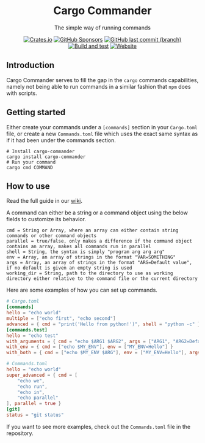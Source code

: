 <div align="center">

# Cargo Commander

The simple way of running commands

[![Crates.io](https://img.shields.io/crates/v/cargo-commander)](https://crates.io/crates/cargo-commander)
[![GitHub Sponsors](https://img.shields.io/github/sponsors/seranth)](https://www.patreon.com/seranth)
[![GitHub last commit (branch)](https://img.shields.io/github/last-commit/seranth/cargo-commander/main)](https://github.com/seranth/cargo-commander/commit/main)
[![Build and test](https://github.com/seranth/cargo-commander/actions/workflows/build.yml/badge.svg)](https://github.com/seranth/cargo-commander/actions/workflows/build.yml)
[![Website](https://img.shields.io/website?down_message=offline&up_message=online&url=https%3A%2F%2Fseranth.github.io%2Fcargo-commander%2F)](https://seranth.github.io/cargo-commander/)
</div>

## Introduction

Cargo Commander serves to fill the gap in the `cargo` commands capabilities, namely not being able to run commands in a
similar fashion that `npm` does with scripts.

## Getting started

Either create your commands under a `[commands]` section in your `Cargo.toml` file, or create a new
`Commands.toml` file which uses the exact same syntax as if it had been under the commands section.

```shell
# Install cargo-commander
cargo install cargo-commander
# Run your command
cargo cmd COMMAND
```

## How to use

Read the full guide in our [wiki](https://github.com/seranth/cargo-commander/wiki).

A command can either be a string or a command object using the below fields to customize its behavior.

```text
cmd = String or Array, where an array can either contain string commands or other command objects
parallel = true/false, only makes a difference if the command object contains an array, makes all commands run in parallel
shell = String, the syntax is simply "program arg arg arg"
env = Array, an array of strings in the format "VAR=SOMETHING"
args = Array, an array of strings in the format "ARG=Default value", if no default is given an empty string is used
working_dir = String, path to the directory to use as working directory either relative to the command file or the current directory
```

Here are some examples of how you can set up commands.

```toml
# Cargo.toml
[commands]
hello = "echo world"
multiple = ["echo first", "echo second"]
advanced = { cmd = "print('Hello from python!')", shell = "python -c" }
[commands.test]
hello = "echo test"
with_arguments = { cmd = "echo $ARG1 $ARG2", args = ["ARG1", "ARG2=Default value"] }
with_env = { cmd = ["echo $MY_ENV"], env = ["MY_ENV=Hello"] }
with_both = { cmd = ["echo $MY_ENV $ARG"], env = ["MY_ENV=Hello"], args = ["ARG=Default"] }
```

```toml
# Commands.toml
hello = "echo world"
super_advanced = { cmd = [
    "echo we",
    "echo run",
    "echo in",
    "echo parallel"
], parallel = true }
[git]
status = "git status"
```

If you want to see more examples, check out the `Commands.toml` file in the repository.
